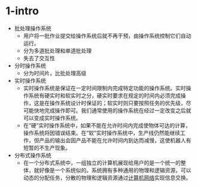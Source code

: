 # 1-intro

+ 批处理操作系统
  + 用户将一批作业提交给操作系统后就不再干预，由操作系统控制它们自动运行。
  + 分为多道批处理和单道批处理
  + 失去了交互性
+ 分时操作系统
  + 分为时间片，比批处理高级
+ 实时操作系统
  + 实时操作系统是保证在一定时间限制内完成特定功能的操作系统。实时操作系统有硬实时和软实时之分，硬实时要求在规定的时间内必须完成操作，这是在操作系统设计时保证的；软实时则只要按照任务的优先级，尽可能快地完成操作即可。我们通常使用的操作系统在经过一定改变之后就可以变成实时操作系统。
  + 在“硬”实时操作系统中，如果不能在允许时间内完成使物体可达的计算，操作系统将因错误结束。在“软”实时操作系统中，生产线仍然能继续工作，但产品的输出会因产品不能在允许时间内到达而减慢，这使机器人有短暂的不生产现象。
+ 分布式操作系统
  + 在一个分布式系统中，一组独立的计算机展现给用户的是一个统一的整体，就好像是一个系统似的。系统拥有多种通用的物理和逻辑资源，可以动态的分配任务，分散的物理和逻辑资源通过[计算机网络](https://baike.baidu.com/item/%E8%AE%A1%E7%AE%97%E6%9C%BA%E7%BD%91%E7%BB%9C)实现信息交换。